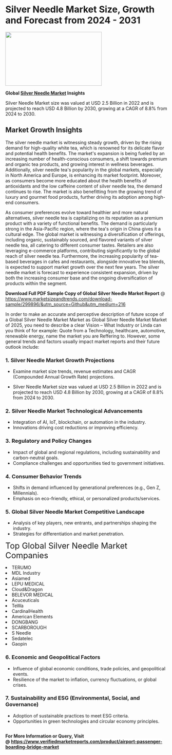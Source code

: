 <H1>Silver Needle Market Size, Growth and Forecast from 2024 - 2031</H1><img class="aligncenter size-medium wp-image-584254" src="https://thirdeyenews.in/wp-content/uploads/2024/09/Global-Market-Research-300x168.jpeg" alt="" width="300" height="168" /><p><strong>Global&nbsp;<a href="https://www.marketsizeandtrends.com/download-sample/299896/&amp;utm_source=Github&utm_medium=216">Silver Needle Market</a> Insights</strong></p><p>Silver Needle Market size was valued at USD 2.5 Billion in 2022 and is projected to reach USD 4.8 Billion by 2030, growing at a CAGR of 8.8% from 2024 to 2030.</p><p><h2>Market Growth Insights</h2> <p>The silver needle market is witnessing steady growth, driven by the rising demand for high-quality white tea, which is renowned for its delicate flavor and potential health benefits. The market's expansion is being fueled by an increasing number of health-conscious consumers, a shift towards premium and organic tea products, and growing interest in wellness beverages. Additionally, silver needle tea's popularity in the global markets, especially in North America and Europe, is enhancing its market footprint. Moreover, as consumers become more educated about the health benefits of antioxidants and the low caffeine content of silver needle tea, the demand continues to rise. The market is also benefitting from the growing trend of luxury and gourmet food products, further driving its adoption among high-end consumers. </p> <p>As consumer preferences evolve toward healthier and more natural alternatives, silver needle tea is capitalizing on its reputation as a premium product with a variety of functional benefits. The demand is particularly strong in the Asia-Pacific region, where the tea's origin in China gives it a cultural edge. The global market is witnessing a diversification of offerings, including organic, sustainably sourced, and flavored variants of silver needle tea, all catering to different consumer tastes. Retailers are also leveraging e-commerce platforms, contributing significantly to the global reach of silver needle tea. Furthermore, the increasing popularity of tea-based beverages in cafes and restaurants, alongside innovative tea blends, is expected to support market growth over the next few years. The silver needle market is forecast to experience consistent expansion, driven by both the increasing consumer base and the ongoing diversification of products within the segment. </p><p><span class=""><strong>Download Full PDF Sample Copy of Global Silver Needle Market Report</strong> @ <a href="https://www.marketsizeandtrends.com/download-sample/299896/&amp;utm_source=Github&utm_medium=216" target="_blank">https://www.marketsizeandtrends.com/download-sample/299896/&amp;utm_source=Github&utm_medium=216</a></span></p><p>In order to make an accurate and perceptive description of future scope of a Global&nbsp;Silver Needle Market Market as Global&nbsp;Silver Needle Market Market of 2025, you need to describe a clear Vision &ndash; What Industry or Linda can you think of for example: Quote from a Technology, healthcare, automotive, renewable energy, name the market you are Reffering to. However, some general trends and factors usually impact market reports and their future outlook include:</p><h3>1.&nbsp;<strong>Silver Needle Market Growth Projections</strong></h3><ul><li>Examine market size trends, revenue estimates and CAGR (Compounded Annual Growth Rate) projections.</li><li><p>Silver Needle Market size was valued at USD 2.5 Billion in 2022 and is projected to reach USD 4.8 Billion by 2030, growing at a CAGR of 8.8% from 2024 to 2030.</p></li></ul><h3>2.&nbsp;<strong>Silver Needle Market Technological Advancements</strong></h3><ul><li>Integration of AI, IoT, blockchain, or automation in the industry.</li><li>Innovations driving cost reductions or improving efficiency.</li></ul><h3>3.&nbsp;<strong>Regulatory and Policy Changes</strong></h3><ul><li>Impact of global and regional regulations, including sustainability and carbon-neutral goals.</li><li>Compliance challenges and opportunities tied to government initiatives.</li></ul><h3>4.&nbsp;<strong>Consumer Behavior Trends</strong></h3><ul><li>Shifts in demand influenced by generational preferences (e.g., Gen Z, Millennials).</li><li>Emphasis on eco-friendly, ethical, or personalized products/services.</li></ul><h3>5.&nbsp;<strong>Global Silver Needle Market Competitive Landscape</strong></h3><ul><li>Analysis of key players, new entrants, and partnerships shaping the industry.</li><li>Strategies for differentiation and market penetration.</li></ul><p data-pm-slice="1 1 []"><span style="color: inherit; font-family: inherit; font-size: 25px;">Top Global Silver Needle Market Companies</span></p><div class="" data-test-id=""><p><li>TERUMO</li><li> MDL Industry</li><li> Asiamed</li><li> LEPU MEDICAL</li><li> Cloud&Dragon</li><li> BELEVOR MEDICAL</li><li> Acuceuticals</li><li> TeWa</li><li> CardinalHealth</li><li> American Elements</li><li> DONGBANG</li><li> SCARBOROUGH</li><li> S Needle</li><li> Sedatelec</li><li> Gaopin</li></p></div><h3>6.&nbsp;<strong>Economic and Geopolitical Factors</strong></h3><ul><li>Influence of global economic conditions, trade policies, and geopolitical events.</li><li>Resilience of the market to inflation, currency fluctuations, or global crises.</li></ul><h3>7.&nbsp;<strong>Sustainability and ESG (Environmental, Social, and Governance)</strong></h3><ul><li>Adoption of sustainable practices to meet ESG criteria.</li><li>Opportunities in green technologies and circular economy principles.</li></ul><h2><strong style="font-size: 14px;">For More Information or Query, Visit @&nbsp;</strong><a style="background-color: #ffffff; font-size: 14px;" href="https://www.marketsizeandtrends.com/report/silver-needle-market/" target="_blank">https://www.verifiedmarketreports.com/product/airport-passenger-boarding-bridge-market</a></h2>
